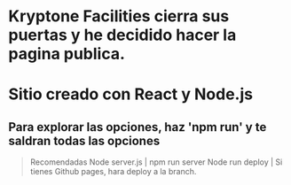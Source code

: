 # Kryptone Facilities cierra sus puertas y he decidido hacer la pagina publica.

# Sitio creado con React y Node.js
## Para explorar las opciones, haz 'npm run' y te saldran todas las opciones
> Recomendadas
> Node server.js | npm run server
> Node run deploy | Si tienes Github pages, hara deploy a la branch.
